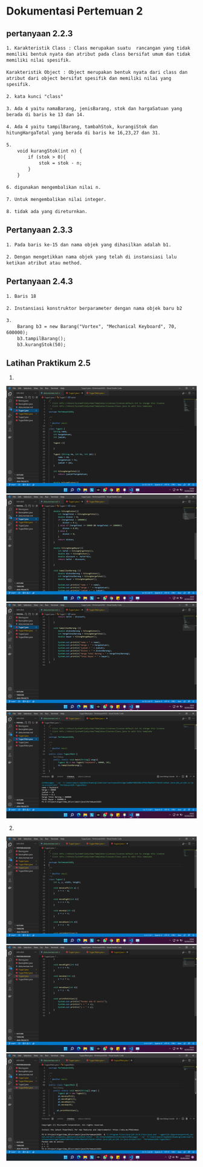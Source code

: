 # **Dokumentasi Pertemuan 2**
## pertanyaan 2.2.3
    1. Karakteristik Class : Class merupakan suatu  rancangan yang tidak memiliki bentuk nyata dan atribut pada class bersifat umum dan tidak memiliki nilai spesifik.

    Karakteristik Object : Object merupakan bentuk nyata dari class dan atribut dari object bersifat spesifik dan memiliki nilai yang spesifik.

    2. kata kunci "class"

    3. Ada 4 yaitu namaBarang, jenisBarang, stok dan hargaSatuan yang berada di baris ke 13 dan 14.

    4. Ada 4 yaitu tampilBarang, tambahStok, kurangiStok dan hitungHargaTotal yang berada di baris ke 16,23,27 dan 31.

    5. 
        void kurangStok(int n) {
            if (stok > 0){
                stok = stok - n;
            } 
        }

    6. digunakan mengembalikan nilai n.

    7. Untuk mengembalikan nilai integer.

    8. tidak ada yang direturnkan.

## Pertanyaan 2.3.3
    1. Pada baris ke-15 dan nama objek yang dihasilkan adalah b1.

    2. Dengan mengetikkan nama objek yang telah di instansiasi lalu ketikan atribut atau method.

## Pertanyaan 2.4.3
    1. Baris 18

    2. Instansiasi konstruktor berparameter dengan nama objek baru b2

    3. 
        Barang b3 = new Barang("Vortex", "Mechanical Keyboard", 70, 600000);
        b3.tampilBarang();
        b3.kurangStok(50);

## Latihan Praktikum 2.5
1.  
    
<img src = 'T1SS1.png'>
<img src = 'T1SS2.png'>
<img src = 'T1SS3.png'>
<img src = 'T1SS4.png'>

2. 

<img src = 'T2SS1.png'>
<img src = 'T2SS2.png'>
<img src = 'T2SS3.png'>
